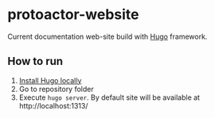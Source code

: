 # protoactor-website

Current documentation web-site build with [Hugo](https://gohugo.io/getting-started/quick-start/) framework.

## How to run 

1. [Install Hugo locally](https://gohugo.io/getting-started/installing/)
2. Go to repository folder
3. Execute `hugo server`. By default site will be available at http://localhost:1313/
